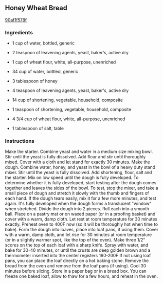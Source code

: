 ## Honey Wheat Bread

[90af1f578f](http://www.food.com/recipe/honey-wheat-bread-137212)

### Ingredients

 - 1 cup of water, bottled, generic

 - 2 teaspoon of leavening agents, yeast, baker's, active dry

 - 1 cup of wheat flour, white, all-purpose, unenriched

 - 34 cup of water, bottled, generic

 - 3 tablespoon of honey

 - 4 teaspoon of leavening agents, yeast, baker's, active dry

 - 14 cup of shortening, vegetable, household, composite

 - 1 teaspoon of shortening, vegetable, household, composite

 - 4 3/4 cup of wheat flour, white, all-purpose, unenriched

 - 1 tablespoon of salt, table

### Instructions

Make the starter. Combine yeast and water in a medium size mixing bowl. Stir until the yeast is fully dissolved. Add flour and stir until thoroughly mixed. Cover with a cloth and let stand for exactly 30 minutes. Make the dough. Combine water, honey, and yeast in the bowl of a heavy duty stand mixer. Stir until the yeast is fully dissolved. Add shortening, flour, salt and the starter. Mix on low speed until the dough is fully developed. To determine whether it is fully developed, start testing after the dough comes together and leaves the sides of the bowl. To test, stop the mixer, and take a small piece of dough and stretch it slowly with the thumb and fingers of each hand. If the dough tears easily, mix it for a few more minutes, and test again. It's fully developed when the dough forms a translucent "window" when stretched. Divide the dough into 2 pieces. Roll each into a smooth ball. Place on a pastry mat or on waxed paper (or in a proofing basket) and cover with a warm, damp cloth. Let rest at room temperature for 30 minutes exactly. Preheat oven to 400F now (so it will be thoroughly hot when time to bake). Form the dough into loaves, place into loaf pans, if using them. Cover with a warm, damp cloth, and let rise for 30 minutes at room temperature (or in a slightly warmer spot, like the top of the oven). Make three 1/2" scores on the top of each loaf with a sharp knife. Spray with water, and bake for 30-40 minutes, or until the crusts are deep golden brown and a thermometer inserted into the center registers 190-200F If not using loaf pans, you can place the loaf directly on a hot baking stone. Remove the bread from the oven and remove from the loaf pans (if using). Cool 30 minutes before slicing. Store in a paper bag or in a bread box. You can freeze one baked loaf, allow to thaw for a few hours, and reheat in the oven.
